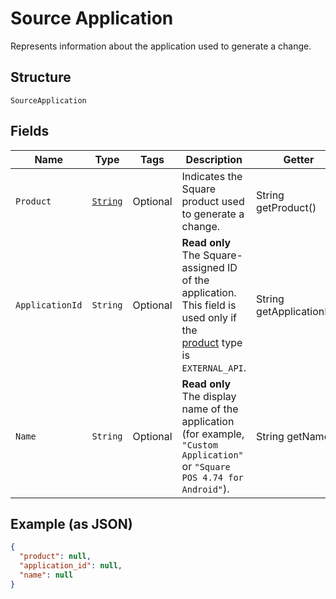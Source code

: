 
# Source Application

Represents information about the application used to generate a change.

## Structure

`SourceApplication`

## Fields

| Name | Type | Tags | Description | Getter |
|  --- | --- | --- | --- | --- |
| `Product` | [`String`](../../doc/models/product.md) | Optional | Indicates the Square product used to generate a change. | String getProduct() |
| `ApplicationId` | `String` | Optional | __Read only__ The Square-assigned ID of the application. This field is used only if the<br>[product](../../doc/models/product.md) type is `EXTERNAL_API`. | String getApplicationId() |
| `Name` | `String` | Optional | __Read only__ The display name of the application<br>(for example, `"Custom Application"` or `"Square POS 4.74 for Android"`). | String getName() |

## Example (as JSON)

```json
{
  "product": null,
  "application_id": null,
  "name": null
}
```

